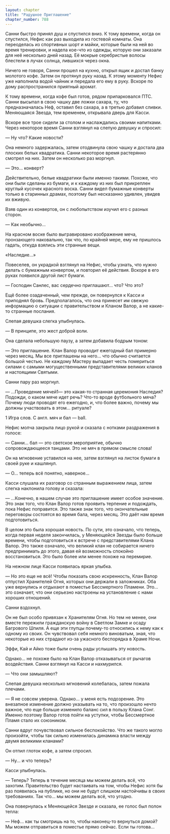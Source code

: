 ```yaml
---
layout: chapter
title: "Радушное Приглашение"
chapter_number: 788
---
```


Санни быстро принял душ и спустился вниз. К тому времени, когда он спустился, Нефис как раз выходила из гостевой комнаты. Она переоделась из спортивных шорт и майки, которые были на ней во время тренировки, и надела кое-что из одежды, которую они заказали для неё несколько дней назад. Её мокрые серебристые волосы блестели в лучах солнца, лившихся через окна.

Ничего не говоря, Санни прошел на кухню, открыл ящик и достал банку молотого кофе. Затем он протянул руку назад. К этому моменту Нефис уже наполнила водой чайник и передала его ему в руку. Вскоре по дому распространился приятный аромат.

К тому времени, когда кофе был готов, рядом припарковался ПТС. Санни высыпал в свою чашку две ложки сахара, ту, что предназначалась Неф, оставил без сахара, а в третью добавил сливки. Меняющаяся Звезда, тем временем, открывала дверь для Касси.

Вскоре все трое сидели за столом и наслаждались своими напитками. Через некоторое время Санни взглянул на слепую девушку и спросил:

— Ну что? Какие новости?

Она немного задержалась, затем отодвинула свою чашку и достала два плоских белых квадратика. Санни некоторое время растерянно смотрел на них. Затем он несколько раз моргнул.

— Это... конверт?

Действительно, белые квадратики были именно такими. Похоже, что они были сделаны из бумаги, и к каждому из них был прикреплен круглый кусочек красного воска. Санни видел бумажные конверты только в старинных драмах, поэтому был несказанно удивлен, увидев их вживую.

Взяв один из конвертов, он с любопытством изучил его с разных сторон.

— Как необычно...

На красном воске было выгравировано изображение меча, пронзающего наковальню, так что, по крайней мере, ему не пришлось гадать, откуда взялись эти странные вещи.

«Наследие...»

Повеселев, он украдкой взглянул на Нефис, чтобы узнать, что нужно делать с бумажным конвертом, и повторил её действия. Вскоре в его руках появился другой лист бумаги.

— Господин Санлес, вас сердечно приглашают... что? Что это?

Ещё более озадаченный, чем прежде, он повернулся к Касси и приподнял бровь. Предполагалось, что она принесет им свежую информацию о ситуации с правительством и Кланом Валор, а не какие-то странные послания.

Слепая девушка слегка улыбнулась.

— В принципе, это жест доброй воли.

Она сделала небольшую паузу, а затем добавила бодрым тоном:

— Это приглашение. Клан Валор проводит ежегодный бал примерно через месяц. Мы все приглашены на него... что обычно считается большой честью. Не каждому Мастеру выпадает честь помериться силами с самыми могущественными представителями великих кланов и настоящими Святыми.

Санни пару раз моргнул.

— ...Проведение мячей1— это какая-то странная церемония Наследия? Подожди, о каком мяче идет речь? Что-то вроде футбольного мяча? Почему люди проводят его ежегодно, и, что более важно, почему мы должны участвовать в этом... ритуале?

1 Игра слов. С англ. мяч и бал — ball.

Нефис молча закрыла лицо рукой и сказала с нотками раздражения в голосе:

— Санни... бал — это светское мероприятие, обычно сопровождающееся танцами. Это не мяч в прямом смысле слова!

Он на мгновение уставился на нее, затем взглянул на листок бумаги в своей руке и кашлянул.

— О... теперь всё понятно, наверное...

Касси слушала их разговор со странным выражением лица, затем слегка наклонила голову и сказала:

— ...Конечно, в нашем случае это приглашение имеет особое значение. Это знак того, что Клан Валор готов проявить терпение и подождать, пока Нефис поправится. Это также знак того, что окончательные переговоры состоятся во время бала, через месяц. Это даёт нам время подготовиться.

В целом это была хорошая новость. По сути, это означало, что теперь, когда первая неделя закончилась, у Меняющейся Звезды было больше времени, чтобы подготовиться к встрече с представителями Клана Валор. Это также означало, что великий клан не собирается ничего предпринимать до этого, давая ей возможность спокойно восстановиться. Это было более или менее похоже на перемирие.

На нежном лице Касси появилась яркая улыбка.

— Но это еще не всё! Чтобы показать свою искренность, Клан Валор отпустил Хранителей Огня, которых они держали в заложниках. Оба уже вернулись и отдыхают в поместье Бессмертного Пламени. Это... это означает, что они серьезно настроены на установление с нами хороших отношений.

Санни вздохнул.

Он не был особо привязан к Хранителям Огня. Но тем не менее, они вместе пережили гражданскую войну в Светлом Замке и осаду Багрового Шпиля. А еще эти глупцы почему-то относились к нему как к одному из своих. Он чувствовал себя немного виноватым, зная, что некоторые из них страдают из-за ужасного беспорядка в Храме Ночи.

Эффи, Кай и Айко тоже были очень рады услышать эту новость.

Однако... не похоже было на Клан Валор отказываться от рычагов воздействия. Санни взглянул на Касси и нахмурился.

— Что они замышляют?

Слепая девушка несколько мгновений колебалась, затем пожала плечами.

— Я не совсем уверена. Однако... у меня есть подозрение. Это внезапное изменение должно указывать на то, что произошло нечто важное, что еще больше изменило баланс сил в пользу Клана Сонг. Именно поэтому Валор готов пойти на уступки, чтобы Бессмертное Пламя стало их союзником.

Санни вдруг почувствовал сильное беспокойство. Что же такого могло произойти, чтобы так сильно изменилась динамика власти между двумя великими кланами?

Он отпил глоток кофе, а затем спросил.

— Ну... и что теперь?

Касси улыбнулась.

— Теперь? Теперь в течение месяца мы можем делать всё, что захотим. Правительство будет настаивать на том, чтобы Нефис хотя бы раз появилась на публике, но они не будут слишком настойчивы в своих требованиях. Так что... мы можем делать всё, что угодно.

Она повернулась к Меняющейся Звезде и сказала, ее голос был полон тепла:

— Неф... как ты смотришь на то, чтобы наконец-то вернуться домой? Мы можем отправиться в поместье прямо сейчас. Если ты готова...